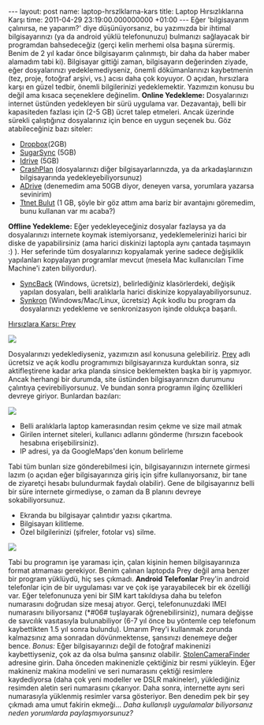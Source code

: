--- layout: post name: laptop-hrszlklarna-kars title: Laptop Hırsızlıklarına Karşı time: 2011-04-29 23:19:00.000000000 +01:00 --- Eğer 'bilgisayarım çalınırsa, ne yaparım?' diye düşünüyorsanız, bu yazımızda bir ihtimal bilgisayarınızı (ya da android yüklü telefonunuzu) bulmanızı sağlayacak bir programdan bahsedeceğiz (gerçi kelin merhemi olsa başına sürermiş. Benim de 2 yıl kadar önce bilgisayarım çalınmıştı, bir daha da haber maber alamadım tabi ki).
Bilgisayar gittiği zaman, bilgisayarın değerinden ziyade, eğer dosyalarınızı yedeklemediyseniz, önemli dökümanlarınızı kaybetmenin (tez, proje, fotoğraf arşivi, vs.) acısı daha çok koyuyor. O açıdan, hırsızlara karşı en güzel tedbir, önemli bilgilerinizi yedeklemektir. Yazımızın konusu bu değil ama kısaca seçeneklere değinelim.
**Online Yedekleme:**
Dosyalarınızı internet üstünden yedekleyen bir sürü uygulama var. Dezavantajı, belli bir kapasiteden fazlası için (2-5 GB) ücret talep etmeleri. Ancak üzerinde sürekli çalıştığınız dosyalarınız için bence en uygun seçenek bu. Göz atabileceğiniz bazı siteler:

-   [Dropbox](https://www.dropbox.com/referrals/NTI0OTA2MDE5)(2GB)
-   [SugarSync](https://www.sugarsync.com/) (5GB)
-   [Idrive](http://www.idrive.com/) (5GB)
-   [CrashPlan](http://www.crashplan.com/) (dosyalarınızı diğer bilgisayarlarınızda, ya da arkadaşlarınızın bilgisayarında yedekleyebiliyorsunuz)
-   [ADrive](http://www.adrive.com/) (denemedim ama 50GB diyor, deneyen varsa, yorumlara yazarsa sevinirim)
-   [Ttnet Bulut](http://www.ttnetbulutu.com/) (1 GB, şöyle bir göz attım ama bariz bir avantajını göremedim, bunu kullanan var mı acaba?)

**Offline Yedekleme:**
Eğer yedekleyeceğiniz dosyalar fazlaysa ya da dosyalarınızı internete koymak istemiyorsanız, yedeklemelerinizi harici bir diske de yapabilirsiniz (ama harici diskinizi laptopla aynı çantada taşımayın :) ). Her seferinde tüm dosyalarınızı kopyalamak yerine sadece değişiklik yapılanları kopyalayan programlar mevcut (mesela Mac kullanıcıları Time Machine'i zaten biliyordur).

-   [SyncBack](http://www.2brightsparks.com/syncback/syncback-hub.html) (Windows, ücretsiz), belirlediğiniz klasörlerdeki, değişik yapılan dosyaları, belli aralıklarla harici diskinize kopyalayabiliyorsunuz.
-   [Synkron](http://synkron.sourceforge.net/index.php) (Windows/Mac/Linux, ücretsiz) Açık kodlu bu program da dosyalarınızı yedekleme ve senkronizasyon işinde oldukça başarılı.

[Hırsızlara Karşı: Prey](http://preyproject.com/)

[![](http://2.bp.blogspot.com/-2NhABpdADsU/TbLzRRvMWzI/AAAAAAAAA5w/Ji2KXjgWzho/s320/150px-Prey.png)](http://preyproject.com/)

Dosyalarınızı yedeklediyseniz, yazımızın asıl konusuna gelebiliriz. [Prey](http://preyproject.com/) adlı ücretsiz ve açık kodlu programımızı bilgisayarınıza kurduktan sonra, siz aktifleştirene kadar arka planda sinsice beklemekten başka bir iş yapmıyor. Ancak herhangi bir durumda, site üstünden bilgisayarınızın durumunu çalıntıya çevirebiliyorsunuz. Ve bundan sonra programın ilginç özellikleri devreye giriyor. Bunlardan bazıları:

[![](http://3.bp.blogspot.com/-uib6WVS4v8o/TbLzblOkqGI/AAAAAAAAA58/qBGnGH0jhnE/s320/prey-reports.png)](http://preyproject.com/)

-   Belli aralıklarla laptop kamerasından resim çekme ve size mail atmak
-   Girilen internet siteleri, kullanıcı adlarını gönderme (hırsızın facebook hesabına erişebilirsiniz).
-   IP adresi, ya da GoogleMaps'den konum belirleme

Tabi tüm bunları size gönderebilmesi için, bilgisayarınızın internete girmesi lazım (o açıdan eğer bilgisayarınıza giriş için şifre kullanıyorsanız, bir tane de ziyaretçi hesabı bulundurmak faydalı olabilir). Gene de bilgisayarınız belli bir süre internete girmediyse, o zaman da B planını devreye sokabiliyorsunuz.

-   Ekranda bu bilgisayar çalıntıdır yazısı çıkartma.
-   Bilgisayarı kilitleme.
-   Özel bilgilerinizi (şifreler, fotolar vs) silme.

[![](http://1.bp.blogspot.com/-_xa_hqZXIG0/TbLzWad96pI/AAAAAAAAA54/_InNU5p1YYM/s320/prey-actions.png)](http://preyproject.com/)

Tabi bu programın işe yaraması için, çalan kişinin hemen bilgisayarınıza format atmaması gerekiyor. Benim çalınan laptopda Prey değil ama benzer bir program yüklüydü, hiç ses çıkmadı.
**Android Telefonlar**
Prey'in android telefonlar için de bir uygulaması var ve çok işe yarayabilecek bir ek özelliği var. Eğer telefonunuza yeni bir SIM kart takıldıysa daha bu telefon numarasını doğrudan size mesaj atıyor.
Gerçi, telefonunuzdaki IMEI numarasını biliyorsanız (\*\#06\# tuşlayarak öğrenebilirsiniz), numara değişse de savcılık vasıtasıyla bulunabiliyor (6-7 yıl önce bu yöntemle cep telefonum kaybettikten 1.5 yıl sonra bulundu).
Umarım Prey'i kullanmak zorunda kalmazsınız ama sonradan dövünmektense, şansınızı denemeye değer bence.
*Bonus:* Eğer bilgisayarınızı değil de fotoğraf makinenizi kaybettiyseniz, çok az da olsa bulma şansınız olabilir.
[StolenCameraFinder](http://www.stolencamerafinder.com/) adresine girin. Daha önceden makinenizle çektiğiniz bir resmi yükleyin. Eğer makineniz makina modelini ve seri numarasını çektiği resimlere kaydediyorsa (daha çok yeni modeller ve DSLR makineler), yüklediğiniz resimden aletin seri numarasını çıkarıyor. Daha sonra, internette aynı seri numarasıyla yüklenmiş resimler varsa gösteriyor. Ben denedim pek bir şey çıkmadı ama umut fakirin ekmeği...
*Daha kullanışlı uygulamalar biliyorsanız neden yorumlarda paylaşmıyorsunuz?*
